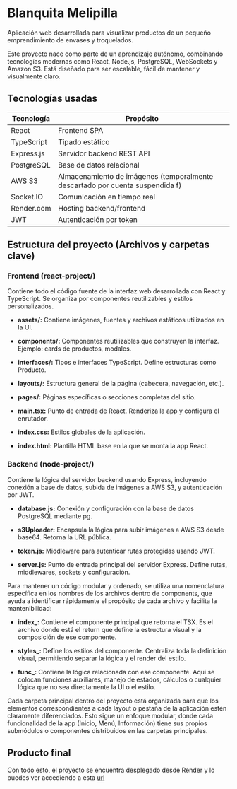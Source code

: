 # Blanquita Melipilla

Aplicación web desarrollada para visualizar productos de un pequeño emprendimiento de envases y troquelados. 

Este proyecto nace como parte de un aprendizaje autónomo, combinando tecnologías modernas como React, Node.js, PostgreSQL, WebSockets y Amazon S3. Está diseñado para ser escalable, fácil de mantener y visualmente claro.

## Tecnologías usadas 

| Tecnología       | Propósito                           |
|------------------|-------------------------------------|
| React            | Frontend SPA                        |
| TypeScript       | Tipado estático                     |
| Express.js       | Servidor backend REST API           |
| PostgreSQL       | Base de datos relacional            |
| AWS S3           | Almacenamiento de imágenes (temporalmente descartado por cuenta suspendida f)|
| Socket.IO        | Comunicación en tiempo real         |
| Render.com       | Hosting backend/frontend            |
| JWT              | Autenticación por token             |

## Estructura del proyecto (Archivos y carpetas clave)

### Frontend (react-project/)
Contiene todo el código fuente de la interfaz web desarrollada con React y TypeScript. Se organiza por componentes reutilizables y estilos personalizados.

* **assets/:** Contiene imágenes, fuentes y archivos estáticos utilizados en la UI.

* **components/:** Componentes reutilizables que construyen la interfaz. Ejemplo: cards de productos, modales.

* **interfaces/:** Tipos e interfaces TypeScript. Define estructuras como Producto.

* **layouts/:** Estructura general de la página (cabecera, navegación, etc.).

* **pages/:** Páginas específicas o secciones completas del sitio.

* **main.tsx:** Punto de entrada de React. Renderiza la app y configura el enrutador.

* **index.css:** Estilos globales de la aplicación.

* **index.html:** Plantilla HTML base en la que se monta la app React.


### Backend (node-project/)

Contiene la lógica del servidor backend usando Express, incluyendo conexión a base de datos, subida de imágenes a AWS S3, y autenticación por JWT.

* **database.js:** Conexión y configuración con la base de datos PostgreSQL mediante pg.

* **s3Uploader:** Encapsula la lógica para subir imágenes a AWS S3 desde base64. Retorna la URL pública.

* **token.js:** 	Middleware para autenticar rutas protegidas usando JWT.

* **server.js:** Punto de entrada principal del servidor Express. Define rutas, middlewares, sockets y configuración.

Para mantener un código modular y ordenado, se utiliza una nomenclatura específica en los nombres de los archivos dentro de components, que ayuda a identificar rápidamente el propósito de cada archivo y facilita la mantenibilidad:

* **index_:** Contiene el componente principal que retorna el TSX. Es el archivo donde está el return que define la estructura visual y la composición de ese componente.

* **styles_:** Define los estilos del componente. Centraliza toda la definición visual, permitiendo separar la lógica y el render del estilo.

* **func_:** Contiene la lógica relacionada con ese componente. Aquí se colocan funciones auxiliares, manejo de estados, cálculos o cualquier lógica que no sea directamente la UI o el estilo.

Cada carpeta principal dentro del proyecto está organizada para que los elementos correspondientes a cada layout o pestaña de la aplicación estén claramente diferenciados. Esto sigue un enfoque modular, donde cada funcionalidad de la app (Inicio, Menú, Información) tiene sus propios submódulos o componentes distribuidos en las carpetas principales.


## Producto final

Con todo esto, el proyecto se encuentra desplegado desde Render y lo puedes ver accediendo a esta [url](https://blanquitamelipilla-react.onrender.com)



